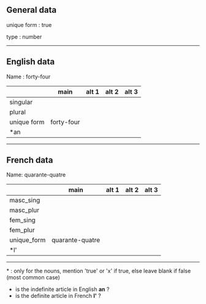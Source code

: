 ## General data

unique form : true

type : number

---

## English data

Name : forty-four

|             |    main    | alt 1 | alt 2 | alt 3 |
| :---------- | :--------: | :---: | :---: | ----- |
| singular    |            |       |       |       |
| plural      |            |       |       |       |
| unique form | forty-four |       |       |       |
| \*an        |            |       |       |       |

---

## French data

Name: quarante-quatre

|             |      main       | alt 1 | alt 2 | alt 3 |
| :---------- | :-------------: | :---: | :---: | :---: |
| masc_sing   |                 |       |       |       |
| masc_plur   |                 |       |       |       |
| fem_sing    |                 |       |       |       |
| fem_plur    |                 |       |       |       |
| unique_form | quarante-quatre |       |       |       |
| \*l'        |                 |       |       |       |

---

\* : only for the nouns, mention 'true' or 'x' if true, else leave blank if false (most common case)

- is the indefinite article in English **an** ?
- is the definite article in French **l'** ?
